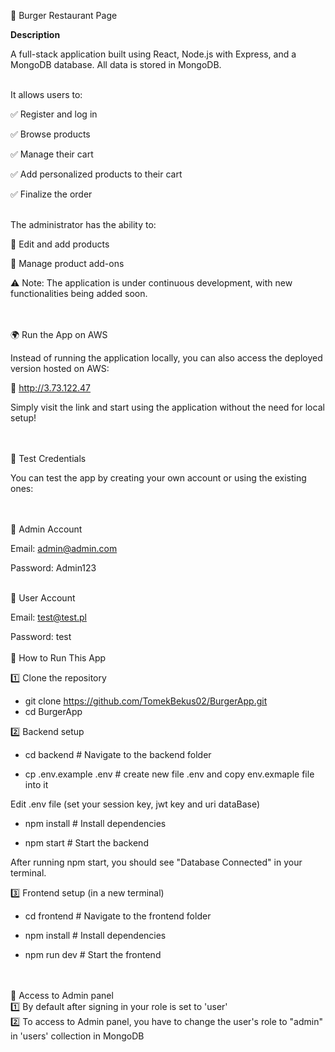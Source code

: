 🍔 Burger Restaurant Page


**Description**

A full-stack application built using React, Node.js with Express, and a MongoDB database.
All data is stored in MongoDB.
<br><br>


It allows users to:

✅ Register and log in

✅ Browse products

✅ Manage their cart

✅ Add personalized products to their cart

✅ Finalize the order
<br><br>


The administrator has the ability to:

🔧 Edit and add products

🔧 Manage product add-ons

⚠️ Note: The application is under continuous development, with new functionalities being added soon.
<br><br><br>

🌍 Run the App on AWS

Instead of running the application locally, you can also access the deployed version hosted on AWS:

🔗 http://3.73.122.47

Simply visit the link and start using the application without the need for local setup!

<br><br>
🧪 Test Credentials

You can test the app by creating your own account or using the existing ones:


<br><br>
👑 Admin Account

Email: admin@admin.com

Password: Admin123
<br><br>

👤 User Account

Email: test@test.pl

Password: test
<br><br>
🚀 How to Run This App


1️⃣ Clone the repository

  - git clone https://github.com/TomekBekus02/BurgerApp.git
  - cd BurgerApp


2️⃣ Backend setup

  - cd backend            # Navigate to the backend folder
  
  - cp .env.example .env  # create new file .env and copy env.exmaple file into it

Edit .env file (set your session key, jwt key and uri dataBase)

  - npm install           # Install dependencies  

  - npm start             # Start the backend  

After running npm start, you should see "Database Connected" in your terminal.


3️⃣ Frontend setup (in a new terminal)

  - cd frontend      # Navigate to the frontend folder  

  - npm install      # Install dependencies  

  - npm run dev      # Start the frontend  
<br><br>

🔐 Access to Admin panel <br>
1️⃣ By default after signing in your role is set to 'user' <br>
2️⃣ To access to Admin panel, you have to change the user's role to "admin" in 'users' collection in MongoDB <br>





